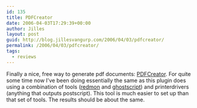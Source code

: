 ```yaml
---
id: 135
title: PDFCreator
date: 2006-04-03T17:29:39+00:00
author: Jilles
layout: post
guid: http://blog.jillesvangurp.com/2006/04/03/pdfcreator/
permalink: /2006/04/03/pdfcreator/
tags:
  - reviews
---
```

Finally a nice, free way to generate pdf documents: [PDFCreator](http://sourceforge.net/projects/pdfcreator/). For quite some time now I've been doing essentially the same as this plugin does using a combination of tools ([redmon](http://www.cs.wisc.edu/~ghost/redmon/) and [ghostscript](http://www.cs.wisc.edu/~ghost/)) and printerdrivers (anything that outputs postscript). This tool is much easier to set up than that set of tools. The results should be about the same.